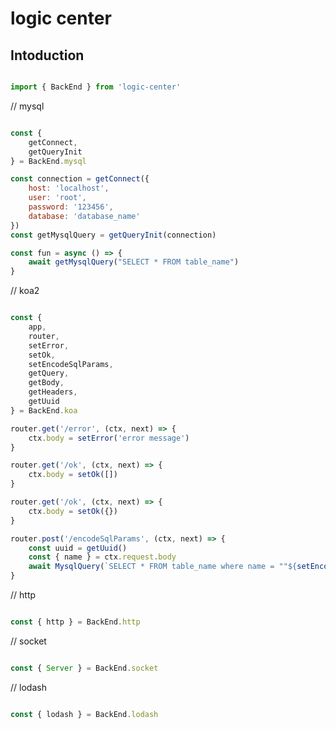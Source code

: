 # logic center

## Intoduction

```javascript

import { BackEnd } from 'logic-center'

```

// mysql

```javascript

const {
    getConnect,
    getQueryInit
} = BackEnd.mysql

const connection = getConnect({
    host: 'localhost',
    user: 'root',
    password: '123456',
    database: 'database_name'
})
const getMysqlQuery = getQueryInit(connection)

const fun = async () => {
    await getMysqlQuery("SELECT * FROM table_name")
}
```

// koa2


```javascript

const {
    app,
    router,
    setError,
    setOk,
    setEncodeSqlParams,
    getQuery,
    getBody,
    getHeaders,
    getUuid
} = BackEnd.koa

router.get('/error', (ctx, next) => {
    ctx.body = setError('error message')
}

router.get('/ok', (ctx, next) => {
    ctx.body = setOk([])
}

router.get('/ok', (ctx, next) => {
    ctx.body = setOk({})
}

router.post('/encodeSqlParams', (ctx, next) => {
    const uuid = getUuid()
    const { name } = ctx.request.body
    await MysqlQuery(`SELECT * FROM table_name where name = ""${setEncodeSqlParams(name)}"`)
}

```

// http

```javascript

const { http } = BackEnd.http

```

// socket

```javascript

const { Server } = BackEnd.socket

```

// lodash

```javascript

const { lodash } = BackEnd.lodash

```
